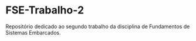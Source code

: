 # FSE-Trabalho-2
Repositório dedicado ao segundo trabalho da disciplina de Fundamentos de Sistemas Embarcados.
